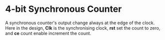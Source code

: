 # 4-bit Synchronous Counter

A synchronous counter's output change always at the edge of the clock. Here in the design, **Clk** is the synchronising clock, **rst** set the count to zero, and **ce** count enable increment the count.

